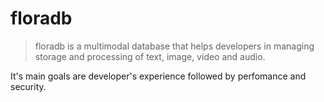 # floradb

> floradb is a multimodal database that helps developers in managing storage 
and processing of text, image, video and audio.

It's main goals are developer's experience followed by perfomance and security.


